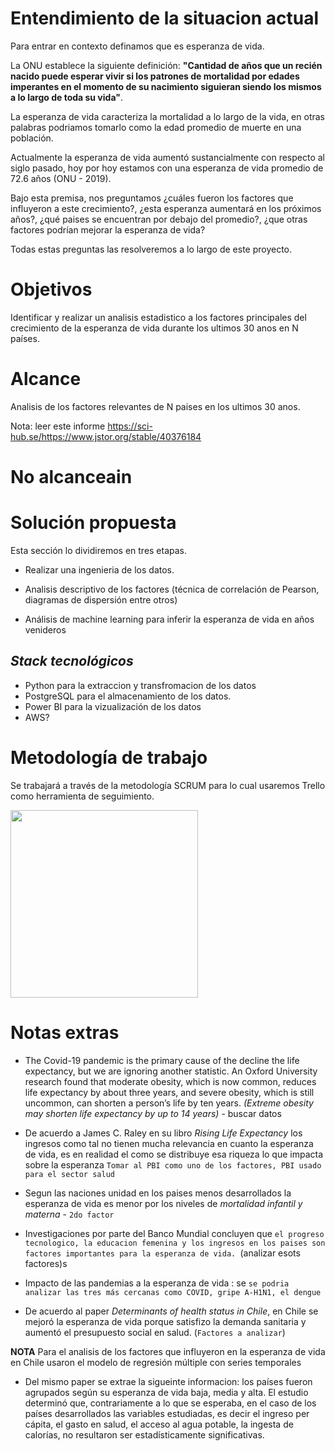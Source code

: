 # Entendimiento de la situacion actual

Para entrar en contexto definamos que es esperanza de vida. 

La ONU establece la siguiente definición: **"Cantidad de años que un recién nacido puede esperar vivir si los patrones de mortalidad por edades imperantes en el momento de su nacimiento siguieran siendo los mismos a lo largo de toda su vida"**.

La esperanza de vida caracteriza la mortalidad a lo largo de la vida, en otras palabras podriamos  tomarlo como la edad promedio de muerte en una población.

Actualmente la esperanza de vida aumentó sustancialmente con respecto al siglo pasado, hoy por hoy estamos con una esperanza de vida promedio de 72.6 años (ONU - 2019).

Bajo esta premisa, nos preguntamos ¿cuáles fueron los factores que influyeron a este crecimiento?, ¿esta esperanza aumentará en los próximos años?, ¿qué paises se encuentran por debajo del promedio?, ¿que otras factores podrían mejorar la esperanza de vida? 


Todas estas preguntas las resolveremos a lo largo de este proyecto. 

# Objetivos

Identificar y realizar un analisis estadistico a los factores principales del crecimiento de la esperanza de vida durante los ultimos 30 anos en N países.

# Alcance

Analisis de los factores relevantes de N paises en los ultimos 30 anos.


Nota: leer este informe https://sci-hub.se/https://www.jstor.org/stable/40376184

# No alcanceain

# Solución propuesta 

Esta sección lo dividiremos en tres etapas. 

 - Realizar una ingenieria de los datos.

 -  Analisis descriptivo de los factores (técnica de correlación de Pearson, diagramas de dispersión entre otros)
 
 - Análisis de machine learning para inferir la esperanza de vida en años venideros

## *Stack tecnológicos*
 
-  Python para la extraccion y transfromacion de los datos 
- PostgreSQL para el almacenamiento de los datos. 
- Power BI para la vizualización de los datos
- AWS?

# Metodología de trabajo

Se trabajará a través de la metodología SCRUM para lo cual usaremos Trello como herramienta de seguimiento.  

<img src = "https://i.imgur.com/VB2yYJe.jpg" height = 300>

# Notas extras
- The Covid-19 pandemic is the primary cause of the decline the life expectancy, but we are ignoring another statistic. An Oxford University research found that moderate obesity, which is now common, reduces life expectancy by about three years, and severe obesity, which is still uncommon, can shorten a person’s life by ten years. *(Extreme obesity may shorten life expectancy by up to 14 years)*  - buscar datos

- De acuerdo a James C. Raley en su libro *Rising Life Expectancy* los ingresos como tal no tienen mucha relevancia en cuanto la esperanza de vida, es en realidad el como se distribuye esa riqueza lo que impacta sobre la esperanza `Tomar al PBI como uno de los factores, PBI usado para el sector salud` 
- Segun las naciones unidad en los paises menos desarrollados la esperanza de vida es menor por los niveles de *mortalidad infantil y materna* - `2do factor`
- Investigaciones por parte del Banco Mundial concluyen que `el progreso tecnologico, la educacion femenina y los ingresos en los paises son factores importantes para la esperanza de vida. `(analizar esots factores)s
- Impacto de las pandemias a la esperanza de vida : se `se podria analizar las tres más cercanas como COVID, gripe A-H1N1, el dengue`
- De acuerdo al paper *Determinants of health status in Chile*, en Chile se mejoró la esperanza de vida porque satisfizo la demanda sanitaria y aumentó el presupuesto social en salud. (`Factores a analizar`)

**NOTA** Para el analisis de los factores que influyeron en la esperanza de vida en Chile usaron el modelo de regresión múltiple con series temporales

- Del mismo paper se extrae la sigueinte informacion:
los países fueron agrupados según su esperanza de vida baja, media y alta. El estudio determinó que, contrariamente a lo que se esperaba, en el caso de los países desarrollados las variables estudiadas, es decir el ingreso per cápita, el gasto en salud, el acceso al agua potable, la ingesta de calorías, no resultaron ser estadísticamente significativas.
